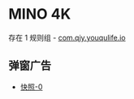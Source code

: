# MINO 4K

存在 1 规则组 - [com.qjy.youqulife.io](/src/apps/com.qjy.youqulife.io.ts)

## 弹窗广告

- [快照-0](https://i.gkd.li/import/13378653)
